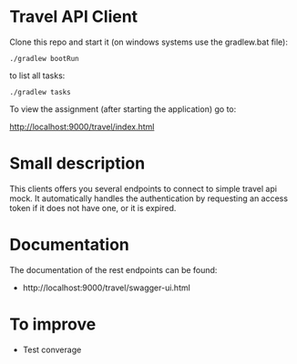 Travel API Client 
=================

Clone this repo and start it (on windows systems use the gradlew.bat file):

`./gradlew bootRun`

to list all tasks:

`./gradlew tasks`

To view the assignment (after starting the application) go to:

[http://localhost:9000/travel/index.html](http://localhost:9000/travel/index.html)

# Small description

This clients offers you several endpoints to connect to simple travel api mock. 
It automatically handles the authentication by requesting an access token if it does not have one, or it is expired.

# Documentation

The documentation of the rest endpoints can be found:

- http://localhost:9000/travel/swagger-ui.html

# To improve

- Test converage
